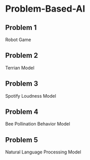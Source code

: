 # Problem-Based-AI

## Problem 1 
  Robot Game
## Problem 2
  Terrian Model
## Problem 3
  Spotify Loudness Model
## Problem 4
  Bee Pollination Behavior Model
## Problem 5
  Natural Language Processing Model
